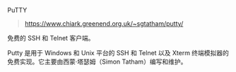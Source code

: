 PuTTY

> https://www.chiark.greenend.org.uk/~sgtatham/putty/

免费的 SSH 和 Telnet 客户端。

Putty 是用于 Windows 和 Unix 平台的 SSH 和 Telnet 以及 Xterm 终端模拟器的免费实现。它主要由西蒙·塔瑟姆（Simon Tatham）编写和维护。


